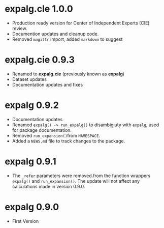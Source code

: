 # expalg.cle 1.0.0

* Production ready version for Center of Independent Experts (CIE) review.
* Documention updates and cleanup code.
* Removed `magittr` import, added `markdown` to suggest

# expalg.cie 0.9.3

* Renamed to **expalg.cie** (previously known as **expalg**)
* Dataset updates
* Documentation updates and fixes

# expalg 0.9.2

* Documentation updates 
* Renamed `expalg() -> run_expalg()` to disambigiuty with `expalg`, used for package documentation.
* Removed `run_expansion()`from `NAMESPACE`.
* Added a `NEWS.md` file to track changes to the package.

# expalg 0.9.1

* The `_refer` parameters were removed.from the function wrappers `expalg()` and `run_expansion()`. The update will not affect any calculations made in version 0.9.0.  

# expalg 0.9.0

* First Version